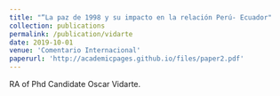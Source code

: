 ```yaml
---
title: "“La paz de 1998 y su impacto en la relación Perú- Ecuador"
collection: publications
permalink: /publication/vidarte
date: 2019-10-01
venue: 'Comentario Internacional'
paperurl: 'http://academicpages.github.io/files/paper2.pdf'
---
```

RA of Phd Candidate Oscar Vidarte.
